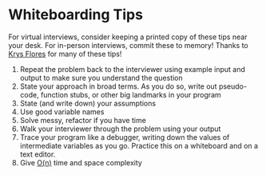 # Whiteboarding Tips

For virtual interviews, consider keeping a printed copy of these tips near your desk.
For in-person interviews, commit these to memory!
Thanks to [Krys Flores](https://www.krysflores.com) for many of these tips!

1. Repeat the problem back to the interviewer using example input and output to make sure you understand the question
2. State your approach in broad terms. As you do so, write out pseudo-code, function stubs, or other big landmarks in your program
3. State (and write down) your assumptions
4. Use good variable names
5. Solve messy, refactor if you have time
6. Walk your interviewer through the problem using your output
7. Trace your program like a debugger, writing down the values of intermediate variables as you go. Practice this on a whiteboard and on a text editor.
8. Give [O(n)](https://github.com/WomenWhoCode/wwcsf-algos/tree/master/topics/big-O.md) time and space complexity
